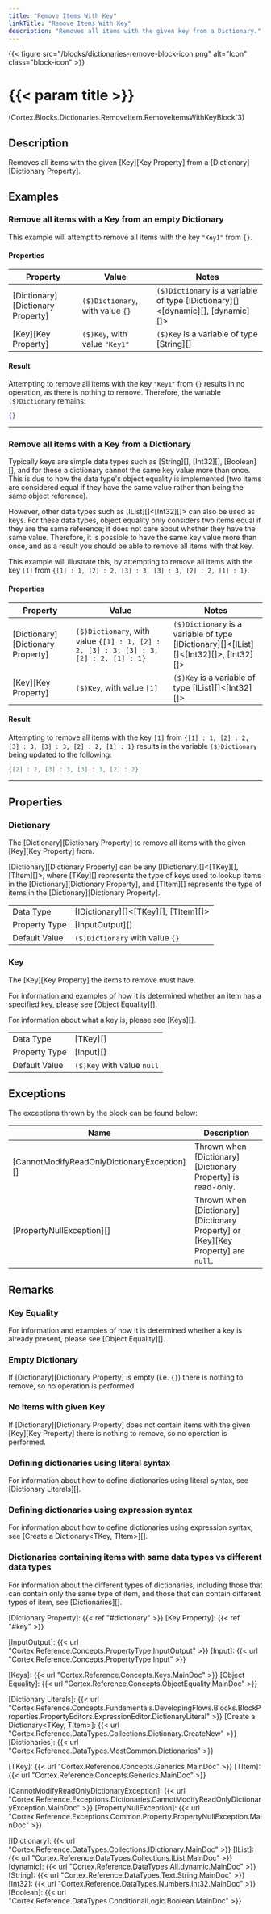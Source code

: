 ```yaml
---
title: "Remove Items With Key"
linkTitle: "Remove Items With Key"
description: "Removes all items with the given key from a Dictionary."
---
```


{{< figure src="/blocks/dictionaries-remove-block-icon.png" alt="Icon" class="block-icon" >}}

# {{< param title >}}

<p class="namespace">(Cortex.Blocks.Dictionaries.RemoveItem.RemoveItemsWithKeyBlock`3)</p>

## Description

Removes all items with the given [Key][Key Property] from a [Dictionary][Dictionary Property].

## Examples

### Remove all items with a Key from an empty Dictionary

This example will attempt to remove all items with the key `"Key1"` from `{}`.

#### Properties

| Property           | Value                     | Notes                                    |
|--------------------|---------------------------|------------------------------------------|
| [Dictionary][Dictionary Property] | `($)Dictionary`, with value `{}` | `($)Dictionary` is a variable of type [IDictionary][]&lt;[dynamic][], [dynamic][]&gt; |
| [Key][Key Property] | `($)Key`, with value `"Key1"` | `($)Key` is a variable of type [String][] |

#### Result

Attempting to remove all items with the key `"Key1"` from `{}` results in no operation, as there is nothing to remove. Therefore, the variable `($)Dictionary` remains:

```json
{}
```

***

### Remove all items with a Key from a Dictionary

Typically keys are simple data types such as [String][], [Int32][], [Boolean][], and for these a dictionary cannot the same key value more than once. This is due to how the data type's object equality is implemented (two items are considered equal if they have the same value rather than being the same object reference).

However, other data types such as [IList][]&lt;[Int32][]&gt; can also be used as keys. For these data types, object equality only considers two items equal if they are the same reference; it does not care about whether they have the same value. Therefore, it is possible to have the same key value more than once, and as a result you should be able to remove all items with that key.

This example will illustrate this, by attempting to remove all items with the key `[1]` from `{[1] : 1, [2] : 2, [3] : 3, [3] : 3, [2] : 2, [1] : 1}`.

#### Properties

| Property           | Value                     | Notes                                    |
|--------------------|---------------------------|------------------------------------------|
| [Dictionary][Dictionary Property] | `($)Dictionary`, with value `{[1] : 1, [2] : 2, [3] : 3, [3] : 3, [2] : 2, [1] : 1}` | `($)Dictionary` is a variable of type [IDictionary][]&lt;[IList][]&lt;[Int32][]&gt;, [Int32][]&gt; |
| [Key][Key Property] | `($)Key`, with value `[1]` | `($)Key` is a variable of type [IList][]&lt;[Int32][]&gt; |

#### Result

Attempting to remove all items with the key `[1]` from `{[1] : 1, [2] : 2, [3] : 3, [3] : 3, [2] : 2, [1] : 1}` results in the variable `($)Dictionary` being updated to the following:

```csharp
{[2] : 2, [3] : 3, [3] : 3, [2] : 2}
```

***

## Properties

### Dictionary

The [Dictionary][Dictionary Property] to remove all items with the given [Key][Key Property] from.

[Dictionary][Dictionary Property] can be any [IDictionary][]&lt;[TKey][], [TItem][]&gt;, where [TKey][] represents the type of keys used to lookup items in the [Dictionary][Dictionary Property], and [TItem][] represents the type of items in the [Dictionary][Dictionary Property].
  
| | |
|--------------------|---------------------------|
| Data Type | [IDictionary][]&lt;[TKey][], [TItem][]&gt; |
| Property Type | [InputOutput][] |
| Default Value | `($)Dictionary` with value `{}` |

### Key

The [Key][Key Property] the items to remove must have.

For information and examples of how it is determined whether an item has a specified key, please see [Object Equality][].

For information about what a key is, please see [Keys][].

| | |
|--------------------|---------------------------|
| Data Type | [TKey][] |
| Property Type | [Input][] |
| Default Value | `($)Key` with value `null` |

## Exceptions

The exceptions thrown by the block can be found below:

| Name     | Description |
|----------|----------|
| [CannotModifyReadOnlyDictionaryException][] | Thrown when [Dictionary][Dictionary Property] is read-only. |
| [PropertyNullException][] | Thrown when [Dictionary][Dictionary Property] or [Key][Key Property] are `null`. |

## Remarks

### Key Equality

For information and examples of how it is determined whether a key is already present, please see [Object Equality][].

### Empty Dictionary

If [Dictionary][Dictionary Property] is empty (i.e. `{}`) there is nothing to remove, so no operation is performed.

### No items with given Key

If [Dictionary][Dictionary Property] does not contain items with the given [Key][Key Property] there is nothing to remove, so no operation is performed.

### Defining dictionaries using literal syntax

For information about how to define dictionaries using literal syntax, see [Dictionary Literals][].

### Defining dictionaries using expression syntax

For information about how to define dictionaries using expression syntax, see [Create a Dictionary&lt;TKey, TItem&gt;][].

### Dictionaries containing items with same data types vs different data types

For information about the different types of dictionaries, including those that can contain only the same type of item, and those that can contain different types of item, see [Dictionaries][].

[Dictionary Property]: {{< ref "#dictionary" >}}
[Key Property]: {{< ref "#key" >}}

[InputOutput]: {{< url "Cortex.Reference.Concepts.PropertyType.InputOutput" >}}
[Input]: {{< url "Cortex.Reference.Concepts.PropertyType.Input" >}}

[Keys]: {{< url "Cortex.Reference.Concepts.Keys.MainDoc" >}}
[Object Equality]: {{< url "Cortex.Reference.Concepts.ObjectEquality.MainDoc" >}}

[Dictionary Literals]: {{< url "Cortex.Reference.Concepts.Fundamentals.DevelopingFlows.Blocks.BlockProperties.PropertyEditors.ExpressionEditor.DictionaryLiteral" >}}
[Create a Dictionary&lt;TKey, TItem&gt;]: {{< url "Cortex.Reference.DataTypes.Collections.Dictionary.CreateNew" >}}
[Dictionaries]: {{< url "Cortex.Reference.DataTypes.MostCommon.Dictionaries" >}}

[TKey]: {{< url "Cortex.Reference.Concepts.Generics.MainDoc" >}}
[TItem]: {{< url "Cortex.Reference.Concepts.Generics.MainDoc" >}}

[CannotModifyReadOnlyDictionaryException]: {{< url "Cortex.Reference.Exceptions.Dictionaries.CannotModifyReadOnlyDictionaryException.MainDoc" >}}
[PropertyNullException]: {{< url "Cortex.Reference.Exceptions.Common.Property.PropertyNullException.MainDoc" >}}

[IDictionary]: {{< url "Cortex.Reference.DataTypes.Collections.IDictionary.MainDoc" >}}
[IList]: {{< url "Cortex.Reference.DataTypes.Collections.IList.MainDoc" >}}
[dynamic]: {{< url "Cortex.Reference.DataTypes.All.dynamic.MainDoc" >}}
[String]: {{< url "Cortex.Reference.DataTypes.Text.String.MainDoc" >}}
[Int32]: {{< url "Cortex.Reference.DataTypes.Numbers.Int32.MainDoc" >}}
[Boolean]: {{< url "Cortex.Reference.DataTypes.ConditionalLogic.Boolean.MainDoc" >}}
